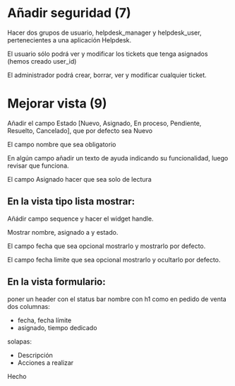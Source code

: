 # Añadir seguridad (7)

Hacer dos grupos de usuario, helpdesk_manager y helpdesk_user, pertenecientes a una aplicación Helpdesk.

El usuario sólo podrá ver y modificar los tickets que tenga asignados (hemos creado user_id)

El administrador podrá crear, borrar, ver y modificar cualquier ticket.

# Mejorar vista (9)

Añadir el campo Estado [Nuevo, Asignado, En proceso, Pendiente, Resuelto, Cancelado], que por defecto sea Nuevo

El campo nombre que sea obligatorio

En algún campo añadir un texto de ayuda indicando su funcionalidad, luego revisar que funciona.

El campo Asignado hacer que sea solo de lectura


## En la vista tipo lista mostrar:

Añádir campo sequence y hacer el widget handle.

Mostrar nombre, asignado a y estado.

El campo fecha que sea opcional mostrarlo y mostrarlo por defecto.

El campo fecha limite que sea opcional mostrarlo y ocultarlo por defecto.

## En la vista formulario:

poner un header con el status bar
nombre con h1 como en pedido de venta
dos columnas:
- fecha, fecha límite
- asignado, tiempo dedicado

solapas:
- Descripción
- Acciones a realizar


Hecho